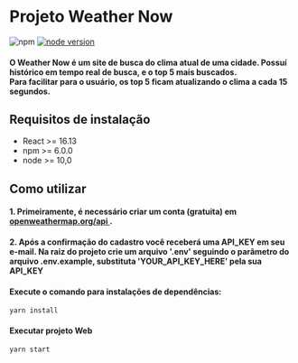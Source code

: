 # Projeto Weather Now
![npm](https://img.shields.io/npm/v/react?label=react)
[![node version](https://img.shields.io/node/v/react)](https://img.shields.io/node/v/react)



#### O Weather Now é um site de busca do clima atual de uma cidade. Possuí histórico em tempo real de busca, e o top 5 mais buscados.<br> Para facilitar para o usuário, os top 5 ficam atualizando o clima a cada 15 segundos.

## Requisitos de instalação

- React >= 16.13
- npm >= 6.0.0
- node >= 10,0


## Como utilizar

#### 1. Primeiramente, é necessário criar um conta (gratuita) em <a href="https://openweathermap.org/api" > openweathermap.org/api </a>.

#### 2. Após a confirmação do cadastro você receberá uma <b>API_KEY</b> em seu e-mail. Na raiz do projeto crie um arquivo '.env' seguindo o parâmetro do arquivo .env.example, substituta 'YOUR_API_KEY_HERE' pela sua <b>API_KEY</b> 


#### Execute o comando para instalações de dependências:

```
yarn install
```

#### Executar projeto Web

```
yarn start
```
